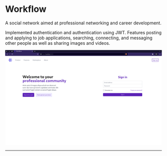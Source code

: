# Workflow

A social network aimed at professional networking and career development.

Implemented authentication and authentication using JWT.
Features posting and applying to job applications, searching, connecting, and
messaging other people as well as sharing images and videos.

![landing page](./assets/landing_page.png)

<hr/>
